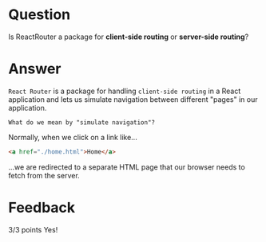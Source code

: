 # Question

Is ReactRouter a package for **client-side routing** or **server-side routing**?

# Answer
`React Router` is a package for handling `client-side routing` in a React application and lets us simulate navigation between different "pages" in our application.

    What do we mean by "simulate navigation"?

Normally, when we click on a link like...
```html
<a href="./home.html">Home</a>
```
...we are redirected to a separate HTML page that our browser needs to fetch from the server.

# Feedback

3/3 points
Yes!